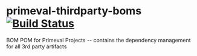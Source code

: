 # primeval-thirdparty-boms [![Build Status](https://travis-ci.org/primeval-io/primeval-thirdparty-boms.svg?branch=master)](https://travis-ci.org/primeval-io/primeval-thirdparty-boms)
BOM POM for Primeval Projects -- contains the dependency management for all 3rd party artifacts
